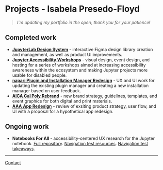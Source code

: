 # Projects - Isabela Presedo-Floyd

> *I'm updating my portfolio in the open; thank you for your patience!*

## Completed work

- [**JupyterLab Design System**](https://www.behance.net/gallery/154479309/JupyterLab-Design-System) - interactive Figma design library creation and management, as well as product UI improvements.
- [**Jupyter Accessibility Workshops**](https://www.behance.net/gallery/160472737/Jupyter-Accessibility-Workshops) - visual design, event design, and hosting for a series of workshops aimed at increasing accessibility awareness within the ecosystem and making Jupyter projects more usable for disabled people.
- [**napari Plugin and Installation Manager Redesign**](https://www.behance.net/gallery/158842693/napari-viewer-Plugin-and-Installation-Managers) - UX and UI work for updating the existing plugin manager and creating a new installation manager based on user feedback.
- [**AIGA Cal Poly Rebrand**](https://www.behance.net/gallery/96067143/AIGA-Cal-Poly-Rebrand) - new brand strategy, guidelines, templates, and event graphics for both digital and print materials.
- [**AAA App Redesign**](https://www.behance.net/gallery/74520967/AAA-App-Redesign-UX-and-UI) - review of exsiting product strategy, user flow, and UI with a proposal for a hypothetical app redesign.

## Ongoing work 

- **Notebooks For All** - accessibility-centered UX research for the Jupyter notebook. [Full repository](https://github.com/Iota-School/notebooks-for-all). [Navigation test resources](https://github.com/Iota-School/notebooks-for-all/pull/26). [Navigation test takeaways](https://github.com/Iota-School/notebooks-for-all/issues?q=is%3Aissue+is%3Aopen+label%3A%22test+1%3A+navigation%22).

---

[Contact](contact.md)